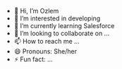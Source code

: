 - 👋 Hi, I’m Ozlem
- 👀 I’m interested in developing
- 🌱 I’m currently learning Salesforce 
- 💞️ I’m looking to collaborate on ...
- 📫 How to reach me ...
- 😄 Pronouns: She/her
- ⚡ Fun fact: ...

<!---
Ozlem-dev/Ozlem-dev is a ✨ special ✨ repository because its `README.md` (this file) appears on your GitHub profile.
You can click the Preview link to take a look at your changes.
--->
